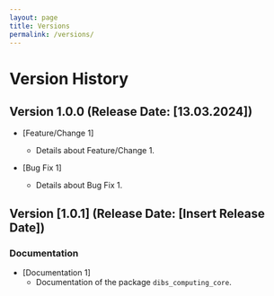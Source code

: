 ```yaml
---
layout: page
title: Versions
permalink: /versions/
---
```


# Version History

## Version 1.0.0 (Release Date: [13.03.2024])

- [Feature/Change 1]
  - Details about Feature/Change 1.

- [Bug Fix 1]
  - Details about Bug Fix 1.

## Version [1.0.1] (Release Date: [Insert Release Date])

### Documentation

- [Documentation 1]
  - Documentation of the package `dibs_computing_core`.


